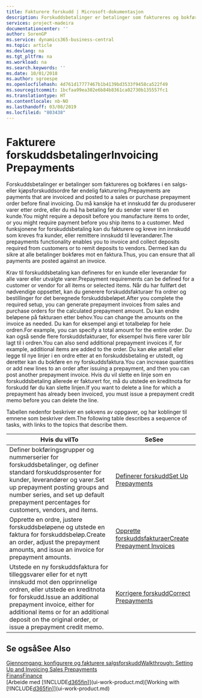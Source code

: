 ```yaml
---
title: Fakturere forskudd | Microsoft-dokumentasjon
description: Forskuddsbetalinger er betalinger som faktureres og bokføres i en salgs- eller kjøpsforskuddsordre før endelig fakturering. Du må kanskje ha et innskudd før du produserer varer etter ordre, eller du må ha betaling før du sender varer til en kunde. Med funksjonene for forskuddsbetaling kan du fakturere og kreve inn innskudd som kreves fra kunder, eller remittere innskudd til leverandører. Dermed kan du sikre at alle betalinger bokføres mot en faktura.
services: project-madeira
documentationcenter: ''
author: SorenGP
ms.service: dynamics365-business-central
ms.topic: article
ms.devlang: na
ms.tgt_pltfrm: na
ms.workload: na
ms.search.keywords: ''
ms.date: 10/01/2018
ms.author: sgroespe
ms.openlocfilehash: 4d761d17777467b1b4139bd3533f9458ca522f49
ms.sourcegitcommit: 1bcfaa99ea302e6b84b8361ca02730b135557fc1
ms.translationtype: HT
ms.contentlocale: nb-NO
ms.lasthandoff: 03/08/2019
ms.locfileid: "803438"
---
```

# <a name="invoicing-prepayments"></a><span data-ttu-id="8af2d-106">Fakturere forskuddsbetalinger</span><span class="sxs-lookup"><span data-stu-id="8af2d-106">Invoicing Prepayments</span></span>
<span data-ttu-id="8af2d-107">Forskuddsbetalinger er betalinger som faktureres og bokføres i en salgs- eller kjøpsforskuddsordre før endelig fakturering.</span><span class="sxs-lookup"><span data-stu-id="8af2d-107">Prepayments are payments that are invoiced and posted to a sales or purchase prepayment order before final invoicing.</span></span> <span data-ttu-id="8af2d-108">Du må kanskje ha et innskudd før du produserer varer etter ordre, eller du må ha betaling før du sender varer til en kunde.</span><span class="sxs-lookup"><span data-stu-id="8af2d-108">You might require a deposit before you manufacture items to order, or you might require payment before you ship items to a customer.</span></span> <span data-ttu-id="8af2d-109">Med funksjonene for forskuddsbetaling kan du fakturere og kreve inn innskudd som kreves fra kunder, eller remittere innskudd til leverandører.</span><span class="sxs-lookup"><span data-stu-id="8af2d-109">The prepayments functionality enables you to invoice and collect deposits required from customers or to remit deposits to vendors.</span></span> <span data-ttu-id="8af2d-110">Dermed kan du sikre at alle betalinger bokføres mot en faktura.</span><span class="sxs-lookup"><span data-stu-id="8af2d-110">Thus, you can ensure that all payments are posted against an invoice.</span></span>  

 <span data-ttu-id="8af2d-111">Krav til forskuddsbetaling kan defineres for en kunde eller leverandør for alle varer eller utvalgte varer.</span><span class="sxs-lookup"><span data-stu-id="8af2d-111">Prepayment requirements can be defined for a customer or vendor for all items or selected items.</span></span> <span data-ttu-id="8af2d-112">Når du har fullført det nødvendige oppsettet, kan du generere forskuddsfakturaer fra ordrer og bestillinger for det beregnede forskuddsbeløpet.</span><span class="sxs-lookup"><span data-stu-id="8af2d-112">After you complete the required setup, you can generate prepayment invoices from sales and purchase orders for the calculated prepayment amount.</span></span> <span data-ttu-id="8af2d-113">Du kan endre beløpene på fakturaen etter behov.</span><span class="sxs-lookup"><span data-stu-id="8af2d-113">You can change the amounts on the invoice as needed.</span></span> <span data-ttu-id="8af2d-114">Du kan for eksempel angi et totalbeløp for hele ordren.</span><span class="sxs-lookup"><span data-stu-id="8af2d-114">For example, you can specify a total amount for the entire order.</span></span> <span data-ttu-id="8af2d-115">Du kan også sende flere forskuddsfakturaer, for eksempel hvis flere varer blir lagt til i ordren.</span><span class="sxs-lookup"><span data-stu-id="8af2d-115">You can also send additional prepayment invoices if, for example, additional items are added to the order.</span></span> <span data-ttu-id="8af2d-116">Du kan øke antall eller legge til nye linjer i en ordre etter at en forskuddsbetaling er utstedt, og deretter kan du bokføre en ny forskuddsfaktura.</span><span class="sxs-lookup"><span data-stu-id="8af2d-116">You can increase quantities or add new lines to an order after issuing a prepayment, and then you can post another prepayment invoice.</span></span> <span data-ttu-id="8af2d-117">Hvis du vil slette en linje som en forskuddsbetaling allerede er fakturert for, må du utstede en kreditnota for forskudd før du kan slette linjen.</span><span class="sxs-lookup"><span data-stu-id="8af2d-117">If you want to delete a line for which a prepayment has already been invoiced, you must issue a prepayment credit memo before you can delete the line.</span></span>  

 <span data-ttu-id="8af2d-118">Tabellen nedenfor beskriver en sekvens av oppgaver, og har koblinger til emnene som beskriver dem.</span><span class="sxs-lookup"><span data-stu-id="8af2d-118">The following table describes a sequence of tasks, with links to the topics that describe them.</span></span>

|<span data-ttu-id="8af2d-119">**Hvis du vil**</span><span class="sxs-lookup"><span data-stu-id="8af2d-119">**To**</span></span>|<span data-ttu-id="8af2d-120">**Se**</span><span class="sxs-lookup"><span data-stu-id="8af2d-120">**See**</span></span>|  
|------------|-------------|  
|<span data-ttu-id="8af2d-121">Definer bokføringsgrupper og nummerserier for forskuddsbetalinger, og definer standard forskuddsprosenter for kunder, leverandører og varer.</span><span class="sxs-lookup"><span data-stu-id="8af2d-121">Set up prepayment posting groups and number series, and set up default prepayment percentages for customers, vendors, and items.</span></span>|[<span data-ttu-id="8af2d-122">Definerer forskudd</span><span class="sxs-lookup"><span data-stu-id="8af2d-122">Set Up Prepayments</span></span>](finance-set-up-prepayments.md)|
|<span data-ttu-id="8af2d-123">Opprette en ordre, justere forskuddsbeløpene og utstede en faktura for forskuddsbeløp.</span><span class="sxs-lookup"><span data-stu-id="8af2d-123">Create an order, adjust the prepayment amounts, and issue an invoice for prepayment amounts.</span></span>|[<span data-ttu-id="8af2d-124">Opprette forskuddsfakturaer</span><span class="sxs-lookup"><span data-stu-id="8af2d-124">Create Prepayment Invoices</span></span>](finance-how-to-create-prepayment-invoices.md)|  
|<span data-ttu-id="8af2d-125">Utstede en ny forskuddsfaktura for tilleggsvarer eller for et nytt innskudd mot den opprinnelige ordren, eller utstede en kreditnota for forskudd.</span><span class="sxs-lookup"><span data-stu-id="8af2d-125">Issue an additional prepayment invoice, either for additional items or for an additional deposit on the original order, or issue a prepayment credit memo.</span></span>|[<span data-ttu-id="8af2d-126">Korrigere forskudd</span><span class="sxs-lookup"><span data-stu-id="8af2d-126">Correct Prepayments</span></span>](finance-how-to-correct-prepayments.md)|  

## <a name="see-also"></a><span data-ttu-id="8af2d-127">Se også</span><span class="sxs-lookup"><span data-stu-id="8af2d-127">See Also</span></span>  
[<span data-ttu-id="8af2d-128">Gjennomgang: konfigurere og fakturere salgsforskudd</span><span class="sxs-lookup"><span data-stu-id="8af2d-128">Walkthrough: Setting Up and Invoicing Sales Prepayments</span></span>](walkthrough-setting-up-and-invoicing-sales-prepayments.md)  
[<span data-ttu-id="8af2d-129">Finans</span><span class="sxs-lookup"><span data-stu-id="8af2d-129">Finance</span></span>](finance.md)  
<span data-ttu-id="8af2d-130">[Arbeide med [!INCLUDE[d365fin](includes/d365fin_md.md)]](ui-work-product.md)</span><span class="sxs-lookup"><span data-stu-id="8af2d-130">[Working with [!INCLUDE[d365fin](includes/d365fin_md.md)]](ui-work-product.md)</span></span>
